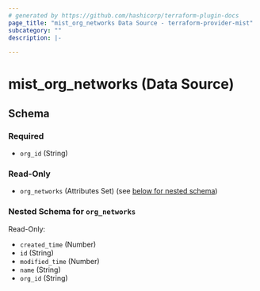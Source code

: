```yaml
---
# generated by https://github.com/hashicorp/terraform-plugin-docs
page_title: "mist_org_networks Data Source - terraform-provider-mist"
subcategory: ""
description: |-
  
---
```


# mist_org_networks (Data Source)





<!-- schema generated by tfplugindocs -->
## Schema

### Required

- `org_id` (String)

### Read-Only

- `org_networks` (Attributes Set) (see [below for nested schema](#nestedatt--org_networks))

<a id="nestedatt--org_networks"></a>
### Nested Schema for `org_networks`

Read-Only:

- `created_time` (Number)
- `id` (String)
- `modified_time` (Number)
- `name` (String)
- `org_id` (String)
